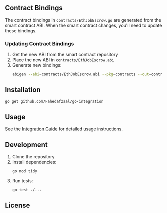 ## Contract Bindings

The contract bindings in `contracts/EthJobEscrow.go` are generated from the smart contract ABI. When the smart contract changes, you'll need to update these bindings.

### Updating Contract Bindings

1. Get the new ABI from the smart contract repository
2. Place the new ABI in `contracts/EthJobEscrow.abi`
3. Generate new bindings:
   ```bash
   abigen --abi=contracts/EthJobEscrow.abi --pkg=contracts --out=contracts/EthJobEscrow.go
   ```

## Installation

```bash
go get github.com/Fahedafzaal/go-integration
```

## Usage

See the [Integration Guide](INTEGRATION_GUIDE.md) for detailed usage instructions.

## Development

1. Clone the repository
2. Install dependencies:
   ```bash
   go mod tidy
   ```
3. Run tests:
   ```bash
   go test ./...
   ```

## License

